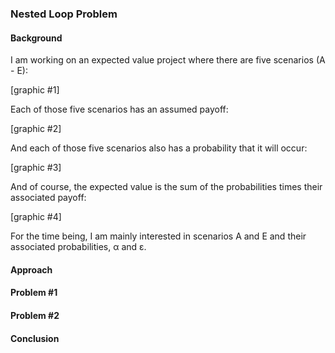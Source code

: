### Nested Loop Problem

#### Background  

I am working on an expected value project where there are five scenarios (A - E): 

[graphic #1]

Each of those five scenarios has an assumed payoff:  

[graphic #2]  

And each of those five scenarios also has a probability that it will occur: 

[graphic #3]

And of course, the expected value is the sum of the probabilities times their associated payoff:  

[graphic #4]

For the time being, I am mainly interested in scenarios A and E and their associated probabilities, α and ε.

#### Approach  


#### Problem #1  


#### Problem #2  



#### Conclusion  
